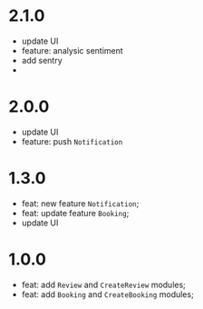 # 2.1.0
- update UI 
- feature: analysic sentiment  
- add sentry
- 
# 2.0.0
- update UI 
- feature: push `Notification`

# 1.3.0
- feat: new feature `Notification`;
- feat: update feature `Booking`;
- update UI 

# 1.0.0
- feat: add `Review` and `CreateReview` modules;
- feat: add `Booking` and `CreateBooking` modules;

